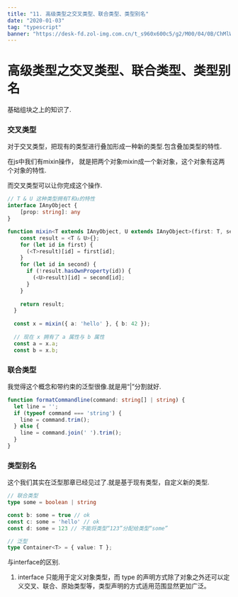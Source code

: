 ```yaml
---
title: "11. 高级类型之交叉类型、联合类型、类型别名"
date: "2020-01-03"
tag: "typescript"
banner: "https://desk-fd.zol-img.com.cn/t_s960x600c5/g2/M00/04/0B/ChMlWl0-oHmIDZvqAAdz3RsOKEYAAMMNwPQhEkAB3P1417.jpg"
---
```


# 高级类型之交叉类型、联合类型、类型别名

基础组块之上的知识了.

### 交叉类型
对于交叉类型，把现有的类型进行叠加形成一种新的类型.包含叠加类型的特性.

在js中我们有mixin操作， 就是把两个对象mixin成一个新对象，这个对象有这两个对象的特性.

而交叉类型可以让你完成这个操作.
```ts
// T & U 这种类型拥有T和u的特性
interface IAnyObject {
    [prop: string]: any
}

function mixin<T extends IAnyObject, U extends IAnyObject>(first: T, second: U): T & U {
    const result = <T & U>{};
    for (let id in first) {
      (<T>result)[id] = first[id];
    }
    for (let id in second) {
      if (!result.hasOwnProperty(id)) {
        (<U>result)[id] = second[id];
      }
    }
  
    return result;
  }
  
  const x = mixin({ a: 'hello' }, { b: 42 });
  
  // 现在 x 拥有了 a 属性与 b 属性
  const a = x.a;
  const b = x.b;
```


### 联合类型
我觉得这个概念和带约束的泛型很像.就是用“|”分割就好.
```ts
function formatCommandline(command: string[] | string) {
  let line = '';
  if (typeof command === 'string') {
    line = command.trim();
  } else {
    line = command.join(' ').trim();
  }
}
```


### 类型别名
这个我们其实在泛型那章已经见过了.就是基于现有类型，自定义新的类型.
```ts
// 联合类型
type some = boolean | string

const b: some = true // ok
const c: some = 'hello' // ok
const d: some = 123 // 不能将类型“123”分配给类型“some”

// 泛型
type Container<T> = { value: T };

```
与interface的区别.
1. interface 只能用于定义对象类型，而 type 的声明方式除了对象之外还可以定义交叉、联合、原始类型等，类型声明的方式适用范围显然更加广泛。


